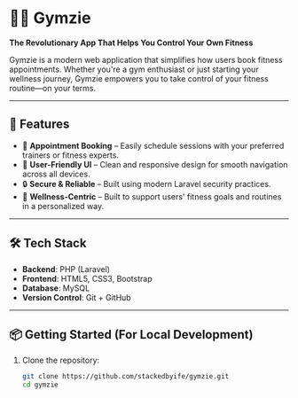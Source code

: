 # 🏋️‍♀️ Gymzie

**The Revolutionary App That Helps You Control Your Own Fitness**

Gymzie is a modern web application that simplifies how users book fitness appointments. Whether you're a gym enthusiast or just starting your wellness journey, Gymzie empowers you to take control of your fitness routine—on your terms.

---

## 🚀 Features

- 📅 **Appointment Booking** – Easily schedule sessions with your preferred trainers or fitness experts.
- 🎯 **User-Friendly UI** – Clean and responsive design for smooth navigation across all devices.
- 🔒 **Secure & Reliable** – Built using modern Laravel security practices.
- 🧘 **Wellness-Centric** – Built to support users' fitness goals and routines in a personalized way.

---

## 🛠️ Tech Stack

- **Backend**: PHP (Laravel)
- **Frontend**: HTML5, CSS3, Bootstrap
- **Database**: MySQL
- **Version Control**: Git + GitHub

---

## 📦 Getting Started (For Local Development)

1. Clone the repository:

   ```bash
   git clone https://github.com/stackedbyife/gymzie.git
   cd gymzie
